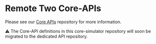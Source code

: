 # Remote Two Core-APIs

Please see our [Core APIs](https://github.com/unfoldedcircle/core-api) repository for more information.

⚠️ The Core-API definitions in this core-simulator repository will soon be migrated to the dedicated API repository.
